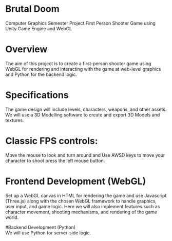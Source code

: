 # Brutal Doom
Computer Graphics Semester Project
First Person Shooter Game using Unity Game Engine and WebGL

# Overview
The aim of this project is to create a first-person shooter game using WebGL for rendering and interacting with the game at web-level graphics and Python for the backend logic.

# Specifications
The game design will include levels, characters, weapons, and other assets. We will use a 3D Modelling software to create and export 3D Models and textures.

# Classic FPS controls: 
Move the mouse to look and turn around and Use AWSD keys to move your character to shoot press the left mouse button.

# Frontend Development (WebGL)
Set up a WebGL canvas in HTML for rendering the game and use Javascript (Three.js) along with the chosen WebGL framework to handle graphics, user input, and game logic.
Here we will also implement features such as character movement, shooting mechanisms, and rendering of the game world.

#Backend Development (Python)				
We will use Python for server-side logic.
